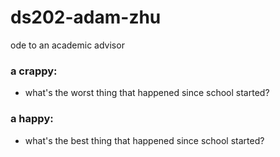 # ds202-adam-zhu
ode to an academic advisor

### a crappy: 
- what's the worst thing that happened since school started?

### a happy: 
- what's the best thing that happened since school started?
